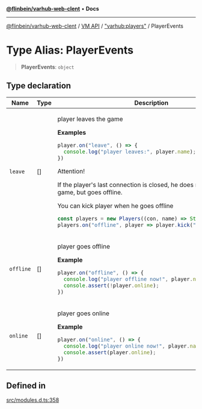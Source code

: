 [**@flinbein/varhub-web-clent**](../../../../README.md) • **Docs**

***

[@flinbein/varhub-web-clent](../../../../README.md) / [VM API](../../../README.md) / ["varhub:players"](../README.md) / PlayerEvents

# Type Alias: PlayerEvents

> **PlayerEvents**: `object`

## Type declaration

<table>
<thead>
<tr>
<th>Name</th>
<th>Type</th>
<th>Description</th>
<th>Defined in</th>
</tr>
</thead>
<tbody>
<tr>
<td>

`leave`

</td>
<td>

[]

</td>
<td>

player leaves the game

**Examples**

```typescript
player.on("leave", () => {
  console.log("player leaves:", player.name);
})
```

Attention!

If the player's last connection is closed, he does not leave the game, but goes offline.

You can kick player when he goes offline

```typescript
const players = new Players((con, name) => String(name));
players.on("offline", player => player.kick("disconnected"));
```

</td>
<td>

[src/modules.d.ts:379](https://github.com/flinbein/varhub-web-client/blob/a1652e820774a8313aee5216c904cce8bc3308f5/src/modules.d.ts#L379)

</td>
</tr>
<tr>
<td>

`offline`

</td>
<td>

[]

</td>
<td>

player goes offline

**Example**

```typescript
player.on("offline", () => {
  console.log("player offline now!", player.name);
  console.assert(!player.online);
})
```

</td>
<td>

[src/modules.d.ts:401](https://github.com/flinbein/varhub-web-client/blob/a1652e820774a8313aee5216c904cce8bc3308f5/src/modules.d.ts#L401)

</td>
</tr>
<tr>
<td>

`online`

</td>
<td>

[]

</td>
<td>

player goes online

**Example**

```typescript
player.on("online", () => {
  console.log("player online now!", player.name);
  console.assert(player.online);
})
```

</td>
<td>

[src/modules.d.ts:390](https://github.com/flinbein/varhub-web-client/blob/a1652e820774a8313aee5216c904cce8bc3308f5/src/modules.d.ts#L390)

</td>
</tr>
</tbody>
</table>

## Defined in

[src/modules.d.ts:358](https://github.com/flinbein/varhub-web-client/blob/a1652e820774a8313aee5216c904cce8bc3308f5/src/modules.d.ts#L358)
